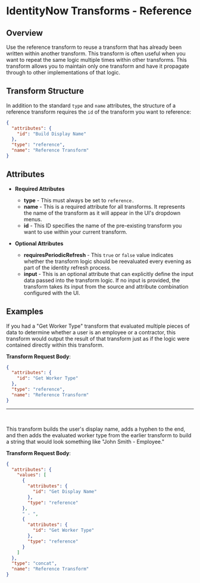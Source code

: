 # IdentityNow Transforms - Reference

## Overview

Use the reference transform to reuse a transform that has already been written within another transform. This transform is often useful when you want to repeat the same logic multiple times within other transforms. This transform allows you to maintain only one transform and have it propagate through to other implementations of that logic.

## Transform Structure

In addition to the standard `type` and `name` attributes, the structure of a reference transform requires the `id` of the transform you want to reference:

```json
{
  "attributes": {
    "id": "Build Display Name"
  },
  "type": "reference",
  "name": "Reference Transform"
}
```

## Attributes

- **Required Attributes**
  - **type** - This must always be set to `reference.`
  - **name** - This is a required attribute for all transforms. It represents the name of the transform as it will appear in the UI's dropdown menus.
  - **id** - This ID specifies the name of the pre-existing transform you want to use within your current transform.

- **Optional Attributes**
  - **requiresPeriodicRefresh** - This `true` or `false` value indicates whether the transform logic should be reevaluated every evening as part of the identity refresh process.
  - **input** - This is an optional attribute that can explicitly define the input data passed into the transform logic. If no input is provided, the transform takes its input from the source and attribute combination configured with the UI.

## Examples

If you had a "Get Worker Type" transform that evaluated multiple pieces of data to determine whether a user is an employee or a contractor, this transform would output the result of that transform just as if the logic were contained directly within this transform.

**Transform Request Body**:

```json
{
  "attributes": {
    "id": "Get Worker Type"
  },
  "type": "reference",
  "name": "Reference Transform"
}
```

---

<p>&nbsp;</p>

This transform builds the user's display name, adds a hyphen to the end, and then adds the evaluated worker type from the earlier transform to build a string that would look something like "John Smith - Employee."

**Transform Request Body**:

```json
{
  "attributes": {
    "values": [
      {
        "attributes": {
          "id": "Get Display Name"
        },
        "type": "reference"
      },
      " - ",
      {
        "attributes": {
          "id": "Get Worker Type"
        },
        "type": "reference"
      }
    ]
  },
  "type": "concat",
  "name": "Reference Transform"
}
```
